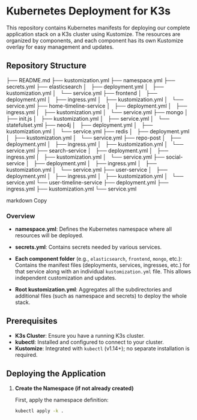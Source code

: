 # Kubernetes Deployment for K3s

This repository contains Kubernetes manifests for deploying our complete application stack on a K3s cluster using Kustomize. The resources are organized by components, and each component has its own Kustomize overlay for easy management and updates.

## Repository Structure

├── README.md 
├── kustomization.yml 
├── namespace.yml 
├── secrets.yml 
├── elasticsearch 
│   ├── deployment.yml 
│   ├── kustomization.yml 
│   └── service.yml 
├── frontend 
│   ├── deployment.yml 
│   ├── ingress.yml 
│   ├── kustomization.yml 
│   └── service.yml 
├── home-timeline-service 
│   ├── deployment.yml 
│   ├── ingress.yml 
│   ├── kustomization.yml 
│   └── service.yml 
├── mongo 
│   ├── init.js
│   ├── kustomization.yml
│   ├── service.yml 
│   └── statefulset.yml 
├── neo4j 
│   ├── deployment.yml 
│   ├── kustomization.yml 
│   └── service.yml 
├── redis 
│   ├── deployment.yml 
│   ├── kustomization.yml 
│   └── service.yml 
├── repo-post 
│   ├── deployment.yml 
│   ├── ingress.yml 
│   ├── kustomization.yml 
│   └── service.yml 
├── search-service 
│   ├── deployment.yml 
│   ├── ingress.yml 
│   ├── kustomization.yml 
│   └── service.yml 
├── social-service 
│   ├── deployment.yml 
│   ├── ingress.yml 
│   ├── kustomization.yml 
│   └── service.yml 
├── user-service 
│   ├── deployment.yml 
│   ├── ingress.yml 
│   ├── kustomization.yml 
│   └── service.yml 
└── user-timeline-service 
    ├── deployment.yml 
    ├── ingress.yml 
    ├── kustomization.yml 
    └── service.yml

markdown
Copy

### Overview

- **namespace.yml**: Defines the Kubernetes namespace where all resources will be deployed.
- **secrets.yml**: Contains secrets needed by various services.
- **Each component folder** (e.g., `elasticsearch`, `frontend`, `mongo`, etc.):  
  Contains the manifest files (deployments, services, ingresses, etc.) for that service along with an individual `kustomization.yml` file. This allows independent customization and updates.

- **Root kustomization.yml**: Aggregates all the subdirectories and additional files (such as namespace and secrets) to deploy the whole stack.

## Prerequisites

- **K3s Cluster**: Ensure you have a running K3s cluster.
- **kubectl**: Installed and configured to connect to your cluster.
- **Kustomize**: Integrated with `kubectl` (v1.14+); no separate installation is required.

## Deploying the Application

1. **Create the Namespace (if not already created)**

   First, apply the namespace definition:

   ```bash
   kubectl apply -k .
   ```
